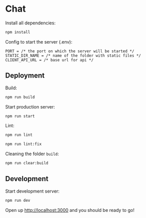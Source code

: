 # Chat


Install all dependencies:
```sh
npm install
```

Сonfig to start the server (.env):
```
PORT = /* the port on which the server will be started */
STATIC_DIR_NAME = /* name of the folder with static files */
CLIENT_API_URL = /* base url for api */
```

## Deployment

Build:
```sh
npm run build
```

Start production server:
```sh
npm run start
```

Lint:
```sh
npm run lint

npm run lint:fix
```

Cleaning the folder `build`:
```sh
npm run clear:build
```

## Development

Start development server:
```sh
npm run dev
```

Open up [http://localhost:3000](http://localhost:3000) and you should be ready to go!

